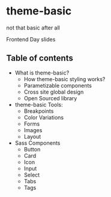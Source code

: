# theme-basic
not that basic after all

Frontend Day slides

## Table of contents
- What is theme-basic?
	- How theme-basic styling works?
	- Parametizable components
	- Cross site global design
	- Open Sourced library
- theme-basic Tools: 
	- Breakpoints
	- Color Variations
	- Forms
	- Images
	- Layout
- Sass Components
	- Button
	- Card
	- Icon
	- Input
	- Select
	- Tabs
	- Tags
